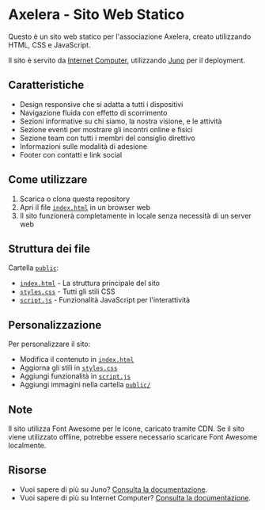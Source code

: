 # Axelera - Sito Web Statico

Questo è un sito web statico per l'associazione Axelera, creato utilizzando HTML, CSS e JavaScript.

Il sito è servito da [Internet Computer](https://internetcomputer.org/), utilizzando [Juno](https://juno.build) per il deployment.

## Caratteristiche

-   Design responsive che si adatta a tutti i dispositivi
-   Navigazione fluida con effetto di scorrimento
-   Sezioni informative su chi siamo, la nostra visione, e le attività
-   Sezione eventi per mostrare gli incontri online e fisici
-   Sezione team con tutti i membri del consiglio direttivo
-   Informazioni sulle modalità di adesione
-   Footer con contatti e link social

## Come utilizzare

1. Scarica o clona questa repository
2. Apri il file [`index.html`](./public/index.html) in un browser web
3. Il sito funzionerà completamente in locale senza necessità di un server web

## Struttura dei file

Cartella [`public`](./public):

-   [`index.html`](./public/index.html) - La struttura principale del sito
-   [`styles.css`](./public/styles.css) - Tutti gli stili CSS
-   [`script.js`](./public/script.js) - Funzionalità JavaScript per l'interattività

## Personalizzazione

Per personalizzare il sito:

-   Modifica il contenuto in [`index.html`](./public/index.html)
-   Aggiorna gli stili in [`styles.css`](./public/styles.css)
-   Aggiungi funzionalità in [`script.js`](./public/script.js)
-   Aggiungi immagini nella cartella [`public/`](./public/)

## Note

Il sito utilizza Font Awesome per le icone, caricato tramite CDN. Se il sito viene utilizzato offline, potrebbe essere necessario scaricare Font Awesome localmente.

## Risorse

-   Vuoi sapere di più su Juno? [Consulta la documentazione](https://juno.build).
-   Vuoi sapere di più su Internet Computer? [Consulta la documentazione](https://internetcomputer.org/).
